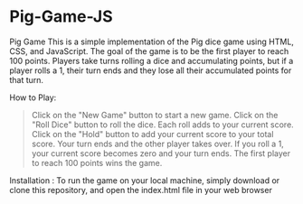 # Pig-Game-JS

Pig Game
This is a simple implementation of the Pig dice game using HTML, CSS, and JavaScript. The goal of the game is to be the first player to reach 100 points. Players take turns rolling a dice and accumulating points, but if a player rolls a 1, their turn ends and they lose all their accumulated points for that turn.

How to Play: 
> Click on the "New Game" button to start a new game.
> Click on the "Roll Dice" button to roll the dice. Each roll adds to your current score.
> Click on the "Hold" button to add your current score to your total score. Your turn ends and the other player takes over.
> If you roll a 1, your current score becomes zero and your turn ends.
> The first player to reach 100 points wins the game.

Installation : 
To run the game on your local machine, simply download or clone this repository, and open the index.html file in your web browser
